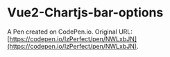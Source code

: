 # Vue2-Chartjs-bar-options

A Pen created on CodePen.io. Original URL: [https://codepen.io/IzPerfect/pen/NWLxbJN](https://codepen.io/IzPerfect/pen/NWLxbJN).

